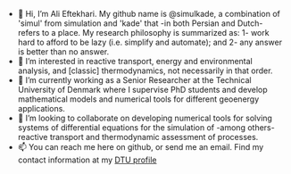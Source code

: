 - 👋 Hi, I’m Ali Eftekhari. My github name is @simulkade, a combination of 'simul' from simulation and 'kade' that -in both Persian and Dutch- refers to a place. My research philosophy is summarized as: 1- work hard to afford to be lazy (i.e. simplify and automate); and 2- any answer is better than no answer.
- 👀 I’m interested in reactive transport, energy and environmental analysis, and [classic] thermodynamics, not necessarily in that order.
- 🌱 I’m currently working as a Senior Researcher at the Technical University of Denmark where I supervise PhD students and develop mathematical models and numerical tools for different geoenergy applications.
- 💞️ I’m looking to collaborate on developing numerical tools for solving systems of differential equations  for the simulation of -among others- reactive transport and thermodynamic assessment of processes.
- 📫 You can reach me here on github, or send me an email. Find my contact information at my [DTU profile](https://orbit.dtu.dk/en/persons/ali-a-eftekhari)

<!---
simulkade/simulkade is a ✨ special ✨ repository because its `README.md` (this file) appears on your GitHub profile.
You can click the Preview link to take a look at your changes.
--->
